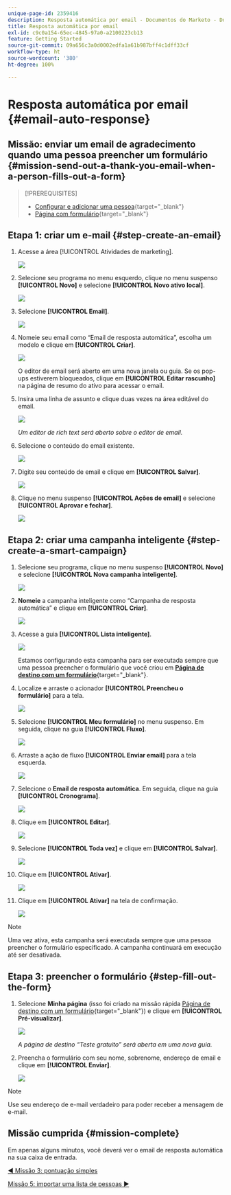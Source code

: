 ```yaml
---
unique-page-id: 2359416
description: Resposta automática por email - Documentos do Marketo - Documentação do produto
title: Resposta automática por email
exl-id: c9c0a154-65ec-4845-97a0-a2100223cb13
feature: Getting Started
source-git-commit: 09a656c3a0d0002edfa1a61b987bff4c1dff33cf
workflow-type: ht
source-wordcount: '380'
ht-degree: 100%

---
```


# Resposta automática por email {#email-auto-response}

## Missão: enviar um email de agradecimento quando uma pessoa preencher um formulário {#mission-send-out-a-thank-you-email-when-a-person-fills-out-a-form}

>[!PREREQUISITES]
>
>* [Configurar e adicionar uma pessoa](/help/marketo/getting-started/quick-wins/get-set-up-and-add-a-person.md){target="_blank"}
>* [Página com formulário](/help/marketo/getting-started/quick-wins/landing-page-with-a-form.md){target="_blank"}

## Etapa 1: &#x200B;criar um e-mail {#step-create-an-email}

1. Acesse a área [!UICONTROL Atividades de marketing].

   ![](assets/email-auto-response-1.png)

1. Selecione seu programa no menu esquerdo, clique no menu suspenso **[!UICONTROL Novo]** e selecione **[!UICONTROL Novo ativo local]**.

   ![](assets/email-auto-response-2.png)

1. Selecione **[!UICONTROL Email]**.

   ![](assets/email-auto-response-3.png)

1. Nomeie seu email como “Email de resposta automática”, escolha um modelo e clique em **[!UICONTROL Criar]**.

   ![](assets/email-auto-response-4.png)

   O editor de email será aberto em uma nova janela ou guia. Se os pop-ups estiverem bloqueados, clique em **[!UICONTROL Editar rascunho]** na página de resumo do ativo para acessar o email.

1. Insira uma linha de assunto e clique duas vezes na área editável do email.

   ![](assets/email-auto-response-5.png)

   _Um editor de rich text será aberto sobre o editor de email._

1. Selecione o conteúdo do email existente.

   ![](assets/email-auto-response-6.png)

1. Digite seu conteúdo de email e clique em **[!UICONTROL Salvar]**.

   ![](assets/email-auto-response-7.png)

1. Clique no menu suspenso **[!UICONTROL Ações de email]** e selecione **[!UICONTROL Aprovar e fechar]**.

   ![](assets/email-auto-response-8.png)

## Etapa 2: criar uma campanha inteligente {#step-create-a-smart-campaign}

1. Selecione seu programa, clique no menu suspenso **[!UICONTROL Novo]** e selecione **[!UICONTROL Nova campanha inteligente]**.

   ![](assets/email-auto-response-9.png)

1. **Nomeie** a campanha inteligente como “Campanha de resposta automática” e clique em **[!UICONTROL Criar]**.

   ![](assets/email-auto-response-10.png)

1. Acesse a guia **[!UICONTROL Lista inteligente]**.

   ![](assets/email-auto-response-11.png)

   Estamos configurando esta campanha para ser executada sempre que uma pessoa preencher o formulário que você criou em [**Página de destino com um formulário**](/help/marketo/getting-started/quick-wins/landing-page-with-a-form.md){target="_blank"}.

1. Localize e arraste o acionador **[!UICONTROL Preencheu o formulário]** para a tela.

   ![](assets/email-auto-response-12.png)

1. Selecione **[!UICONTROL Meu formulário]** no menu suspenso. Em seguida, clique na guia **[!UICONTROL Fluxo]**.

   ![](assets/email-auto-response-13.png)

1. Arraste a ação de fluxo **[!UICONTROL Enviar email]** para a tela esquerda.

   ![](assets/email-auto-response-14.png)

1. Selecione o **Email de resposta automática**. Em seguida, clique na guia **[!UICONTROL Cronograma]**.

   ![](assets/email-auto-response-15.png)

1. Clique em **[!UICONTROL Editar]**.

   ![](assets/email-auto-response-16.png)

1. Selecione **[!UICONTROL Toda vez]** e clique em **[!UICONTROL Salvar]**.

   ![](assets/email-auto-response-17.png)

1. Clique em **[!UICONTROL Ativar]**.

   ![](assets/email-auto-response-18.png)

1. Clique em **[!UICONTROL Ativar]** na tela de confirmação.

   ![](assets/email-auto-response-19.png)

>[!NOTE]
>
>Uma vez ativa, esta campanha será executada sempre que uma pessoa preencher o formulário especificado. A campanha continuará em execução até ser desativada.

## Etapa 3: preencher o formulário {#step-fill-out-the-form}

1. Selecione **Minha página** (isso foi criado na missão rápida [Página de destino com um formulário](/help/marketo/getting-started/quick-wins/landing-page-with-a-form.md){target="_blank"}) e clique em **[!UICONTROL Pré-visualizar]**.

   ![](assets/email-auto-response-20.png)

   _A página de destino “Teste gratuito” será aberta em uma nova guia._

1. Preencha o formulário com seu nome, sobrenome, endereço de email e clique em **[!UICONTROL Enviar]**.

   ![](assets/email-auto-response-21.png)

>[!NOTE]
>
>Use seu endereço de e-mail verdadeiro para poder receber a mensagem de e-mail.

## Missão cumprida {#mission-complete}

Em apenas alguns minutos, você deverá ver o email de resposta automática na sua caixa de entrada.

[◄ Missão 3: pontuação simples](/help/marketo/getting-started/quick-wins/simple-scoring.md)

[Missão 5: importar uma lista de pessoas ►](/help/marketo/getting-started/quick-wins/import-a-list-of-people.md)
